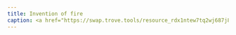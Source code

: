 ```yaml
---
title: Invention of fire
caption: <a href="https://swap.trove.tools/resource_rdx1ntew7tq2wj687j858e9g5zf9n9kz58wjdrlu4nz3yvln7ct3zawpmk+component_rdx1cr2j2c3jgpy6qnvqynvqcygazzgqjzc0cc4xhe5xt7em9cydzltnld">Get this NFT on TROVE.</a>
---
```

